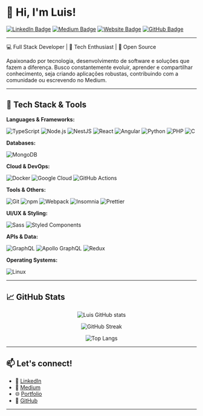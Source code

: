 # 👋 Hi, I'm Luis!

[![LinkedIn Badge](https://img.shields.io/badge/-Luis-blue?style=flat-square&logo=Linkedin&logoColor=white&link=https://www.linkedin.com/in/1lgl/)](https://www.linkedin.com/in/1lgl/)
[![Medium Badge](https://img.shields.io/badge/-@1LgL-000000?style=flat-square&labelColor=000000&logo=Medium&link=https://medium.com/@1LgL)](https://medium.com/@1LgL)
[![Website Badge](https://img.shields.io/badge/-luisaodev-47CCCC?style=flat-square&logo=Google-Chrome&logoColor=white&link=https://luisaodev.tech/)](https://luisaodev.tech/)
[![GitHub Badge](https://img.shields.io/badge/-luluzao0-181717?style=flat-square&logo=github&logoColor=white&link=https://github.com/luluzao0)](https://github.com/luluzao0)

---

💻 Full Stack Developer | 🚀 Tech Enthusiast | 🐧 Open Source 

Apaixonado por tecnologia, desenvolvimento de software e soluções que fazem a diferença. Busco constantemente evoluir, aprender e compartilhar conhecimento, seja criando aplicações robustas, contribuindo com a comunidade ou escrevendo no Medium.

---

## 🚀 Tech Stack & Tools

**Languages & Frameworks:**
<p>
  <img alt="TypeScript" src="https://img.shields.io/badge/-TypeScript-007ACC?style=flat-square&logo=typescript&logoColor=white" />
  <img alt="Node.js" src="https://img.shields.io/badge/-Node.js-43853d?style=flat-square&logo=node.js&logoColor=white" />
  <img alt="NestJS" src="https://img.shields.io/badge/-NestJS-ea2845?style=flat-square&logo=nestjs&logoColor=white" />
  <img alt="React" src="https://img.shields.io/badge/-React-45b8d8?style=flat-square&logo=react&logoColor=white" />
  <img alt="Angular" src="https://img.shields.io/badge/-Angular-DD0031?style=flat-square&logo=angular&logoColor=white" />
  <img alt="Python" src="https://img.shields.io/badge/-Python-3776AB?style=flat-square&logo=python&logoColor=white" />
  <img alt="PHP" src="https://img.shields.io/badge/-PHP-777BB4?style=flat-square&logo=php&logoColor=white" />
  <img alt="C" src="https://img.shields.io/badge/-C-A8B9CC?style=flat-square&logo=c&logoColor=white" />
</p>

**Databases:**
<p>
  <img alt="MongoDB" src="https://img.shields.io/badge/-MongoDB-13aa52?style=flat-square&logo=mongodb&logoColor=white" />
</p>

**Cloud & DevOps:**
<p>
  <img alt="Docker" src="https://img.shields.io/badge/-Docker-46a2f1?style=flat-square&logo=docker&logoColor=white" />
  <img alt="Google Cloud" src="https://img.shields.io/badge/-Google_Cloud-1a73e8?style=flat-square&logo=google-cloud&logoColor=white" />
  <img alt="GitHub Actions" src="https://img.shields.io/badge/-GitHub_Actions-2088FF?style=flat-square&logo=github-actions&logoColor=white" />
</p>

**Tools & Others:**
<p>
  <img alt="Git" src="https://img.shields.io/badge/-Git-F05032?style=flat-square&logo=git&logoColor=white" />
  <img alt="npm" src="https://img.shields.io/badge/-NPM-CB3837?style=flat-square&logo=npm&logoColor=white" />
  <img alt="Webpack" src="https://img.shields.io/badge/-Webpack-8DD6F9?style=flat-square&logo=webpack&logoColor=white" />
  <img alt="Insomnia" src="https://img.shields.io/badge/-Insomnia-5849BE?style=flat-square&logo=insomnia&logoColor=white" />
  <img alt="Prettier" src="https://img.shields.io/badge/-Prettier-F7B93E?style=flat-square&logo=prettier&logoColor=white" />
</p>

**UI/UX & Styling:**
<p>
  <img alt="Sass" src="https://img.shields.io/badge/-Sass-CC6699?style=flat-square&logo=sass&logoColor=white" />
  <img alt="Styled Components" src="https://img.shields.io/badge/-Styled_Components-db7092?style=flat-square&logo=styled-components&logoColor=white" />
</p>

**APIs & Data:**
<p>
  <img alt="GraphQL" src="https://img.shields.io/badge/-GraphQL-E10098?style=flat-square&logo=graphql&logoColor=white" />
  <img alt="Apollo GraphQL" src="https://img.shields.io/badge/-Apollo_GraphQL-311C87?style=flat-square&logo=apollo-graphql&logoColor=white" />
  <img alt="Redux" src="https://img.shields.io/badge/-Redux-764ABC?style=flat-square&logo=redux&logoColor=white" />
</p>

**Operating Systems:**
<p>
  <img alt="Linux" src="https://img.shields.io/badge/-Linux-FCC624?style=flat-square&logo=linux&logoColor=black" />
</p>

---

## 📈 GitHub Stats

<p align="center">
  <img src="https://github-readme-stats.vercel.app/api?username=luluzao0&show_icons=true&theme=github_dark" alt="Luis GitHub stats" />
</p>

<p align="center">
  <img src="https://github-readme-streak-stats.herokuapp.com/?user=luluzao0&theme=github-dark" alt="GitHub Streak" />
</p>

<p align="center">
  <img src="https://github-readme-stats.vercel.app/api/top-langs/?username=luluzao0&layout=compact&theme=github_dark" alt="Top Langs" />
</p>

---

## 📫 Let's connect!

- 💼 [LinkedIn](https://www.linkedin.com/in/1lgl/)
- 📝 [Medium](https://medium.com/@1LgL)
- 🌐 [Portfolio](https://luisaodev.tech/)
- 🚀 [GitHub](https://github.com/luluzao0)

---
